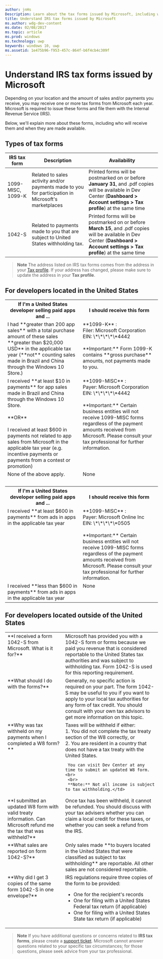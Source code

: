 ```yaml
---
author: jnHs
Description: Learn about the tax forms issued by Microsoft, including who will receive them and when they are made available.
title: Understand IRS tax forms issued by Microsoft
ms.author: wdg-dev-content
ms.date: 02/08/2017
ms.topic: article
ms.prod: windows
ms.technology: uwp
keywords: windows 10, uwp
ms.assetid: 1e475b96-f953-457c-864f-b6f4cb4c309f
---
```


# Understand IRS tax forms issued by Microsoft

Depending on your location and the amount of sales and/or payments you receive, you may receive one or more tax forms from Microsoft each year. Microsoft is required to issue these forms and file them with the Internal Revenue Service (IRS).

Below, we'll explain more about these forms, including who will receive them and when they are made available.

## Types of tax forms

| IRS tax form | Description | Availability |
|--------------|-------------|--------------|
|1099-MISC, 1099-K | Related to sales activity and/or payments made to you for participation in Microsoft's marketplaces | Printed forms will be postmarked on or before **January 31**, and .pdf copies will be available in Dev Center (**Dashboard > Account settings > Tax profile**) at the same time |
|1042-S | Related to payments made to you that are subject to United States withholding tax. | Printed forms will be postmarked on or before **March 15**, and .pdf copies will be available in Dev Center (**Dashboard > Account settings > Tax profile**) at the same time |

> **Note** The address listed on IRS tax forms comes from the address in your [Tax profile](setting-up-your-payout-account-and-tax-forms.md#tax-forms). If your address has changed, please make sure to update the address in your **Tax profile**.

## For developers located in the United States

<table>
  <tr>
     <th>If I'm a United States developer selling paid apps and ... </th>
     <th> I should receive this form</th>
  </tr>
  <tr> 
     <td valign="top">I had **greater than 200 app sales** with a total purchase amount of these sales **greater than $20,000 USD** in the applicable tax year (**not** counting sales made in Brazil and China through the Windows 10 Store.)</td>
    <td valign="top">**1099-K** :<br>
Filer: Microsoft Corporation<br>
EIN: \*\*\*\*\*4442<br>
<br>
**Important:** Form 1099-K contains **gross purchase** amounts, not payments made to you.</td>
  </tr>
  <tr> 
     <td valign="top">I received **at least $10 in payments** for app sales made in Brazil and China through the Windows 10 Store.<br>
<br>
**OR**<br>
<br>
I received at least $600 in payments not related to app sales from Microsoft in the applicable tax year (e.g. incentive payments or payments from a contest or promotion)</td>
    <td valign="top">**1099-MISC** :<br>
Payer: Microsoft Corporation<br>
EIN: \*\*\*\*\*4442<br>
<br>
**Important:** Certain business entities will not receive 1099-MISC forms regardless of the payment amounts received from Microsoft.  Please consult your tax professional for further information.</td>
  </tr>
  <tr>
    <td valign="top">None of the above apply.</td>
    <td valign="top">None</td>
  </tr>
  <tr>
    <td valign="top">&nbsp;</td>
    <td valign="top">&nbsp;</td>
  </tr>
  <tr>
     <th>If I'm a United States developer selling paid apps and ... </th>
     <th> I should receive this form</th>
  </tr>
  <tr> 
     <td valign="top">I received **at least $600 in payments** from ads in apps in the applicable tax year</td>
    <td valign="top">**1099-MISC** :<br>
Payer: Microsoft Online Inc<br>
EIN: \*\*\*\*\*0505<br>
<br>
**Important:** Certain business entities will not receive 1099-MISC forms regardless of the payment amounts received from Microsoft.  Please consult your tax professional for further information.  </td>
  </tr>
  <tr> 
     <td valign="top">I received **less than $600 in payments** from ads in apps in the applicable tax year</td>
     <td valign="top">None</td>
  </tr>
</table>


## For developers located outside of the United States

<table>
  <tr>
    <td valign="top">**I received a form 1042-S from Microsoft. What is it for?**</td>
    <td valign="top">Microsoft has provided you with a 1042-S form or forms because we paid you revenue that is considered reportable to the United States tax authorities and was subject to withholding tax.  Form 1042-S is used for this reporting requirement.</td>
  </tr>
  <tr>
    <td valign="top">**What should I do with the forms?**</td>
    <td valign="top">Generally, no specific action is required on your part. The form 1042-S may be useful to you if you want to apply to your local tax authorities for any form of tax credit.  You should consult with your own tax advisors to get more information on this topic.</td>
  </tr>
  <tr>
    <td valign="top">**Why was tax withheld on my payments when I completed a W8 form?**</td>
    <td valign="top">Taxes will be withheld if either:<br>
     1. You did not complete the tax treaty section of the W8 correctly, or<br>
     2. You are resident in a country that does not have a tax treaty with the United States.

     You can visit Dev Center at any time to submit an updated W8 form.<br>
     <br>
     **Note:** Not all income is subject to tax withholding.</td>
  </tr>
  <tr>
    <td valign="top">**I submitted an updated W8 form with valid treaty information. Can Microsoft refund me the tax that was withheld?**</td>
    <td valign="top">Once tax has been withheld, it cannot be refunded. You should discuss with your tax advisers whether you can claim a local credit for these taxes, or whether you can seek a refund from the IRS.</td>
  </tr>
  <tr>
    <td valign="top">**What sales are reported on form 1042-S?**</td>
    <td valign="top">Only sales made **to buyers located in the United States that were classified as subject to tax withholding** are reportable.  All other sales are not considered reportable.</td>
  </tr>
  <tr>
    <td valign="top">**Why did I get 3 copies of the same form 1042-S in one envelope?**</td>
    <td valign="top">IRS regulations require three copies of the form to be provided:
<ul>
<li>One for the recipient's records</li>
<li>One for filing with a United States Federal tax return (if applicable)</li>
<li>One for filing with a United States State tax return (if applicable)</li>
</ul></td>
  </tr>
</table>


> **Note** If you have additional questions or concerns related to **IRS tax forms**, please create a [support ticket](http://aka.ms/storesupport). Microsoft cannot answer questions related to your specific tax circumstances; for those questions, please seek advice from your tax professional.
